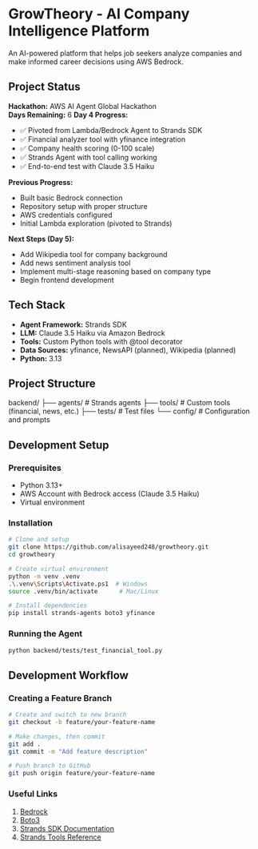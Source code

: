 # GrowTheory - AI Company Intelligence Platform

An AI-powered platform that helps job seekers analyze companies and make informed career decisions using AWS Bedrock.

## Project Status

**Hackathon:** AWS AI Agent Global Hackathon  
**Days Remaining:** 6 
**Day 4 Progress:**
- ✅ Pivoted from Lambda/Bedrock Agent to Strands SDK
- ✅ Financial analyzer tool with yfinance integration
- ✅ Company health scoring (0-100 scale)
- ✅ Strands Agent with tool calling working
- ✅ End-to-end test with Claude 3.5 Haiku

**Previous Progress:**
- Built basic Bedrock connection
- Repository setup with proper structure
- AWS credentials configured
- Initial Lambda exploration (pivoted to Strands)

**Next Steps (Day 5):**
- Add Wikipedia tool for company background
- Add news sentiment analysis tool
- Implement multi-stage reasoning based on company type
- Begin frontend development

## Tech Stack

- **Agent Framework:** Strands SDK
- **LLM:** Claude 3.5 Haiku via Amazon Bedrock
- **Tools:** Custom Python tools with @tool decorator
- **Data Sources:** yfinance, NewsAPI (planned), Wikipedia (planned)
- **Python:** 3.13

## Project Structure
backend/
├── agents/          # Strands agents
├── tools/           # Custom tools (financial, news, etc.)
├── tests/           # Test files
└── config/          # Configuration and prompts

## Development Setup

### Prerequisites
- Python 3.13+
- AWS Account with Bedrock access (Claude 3.5 Haiku)
- Virtual environment

### Installation
```bash
# Clone and setup
git clone https://github.com/alisayeed248/growtheory.git
cd growtheory

# Create virtual environment
python -m venv .venv
.\.venv\Scripts\Activate.ps1  # Windows
source .venv/bin/activate      # Mac/Linux

# Install dependencies
pip install strands-agents boto3 yfinance
```

### Running the Agent
```bash
python backend/tests/test_financial_tool.py
```
## Development Workflow

### Creating a Feature Branch
```bash
# Create and switch to new branch
git checkout -b feature/your-feature-name

# Make changes, then commit
git add .
git commit -m "Add feature description"

# Push branch to GitHub
git push origin feature/your-feature-name
```

### Useful Links
1. [Bedrock](https://docs.aws.amazon.com/bedrock/)
2. [Boto3](https://boto3.amazonaws.com/v1/documentation/api/latest/reference/services/bedrock-runtime.html)
3. [Strands SDK Documentation](https://strandsagents.com/latest/documentation/docs/examples/)
4. [Strands Tools Reference](https://strandsagents.com/latest/documentation/docs/user-guide/concepts/tools/community-tools-package/)